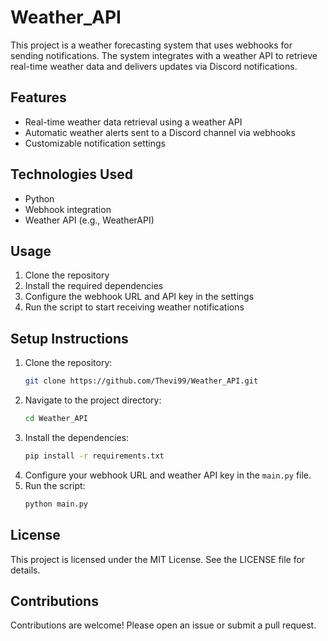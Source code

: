 # Weather_API

This project is a weather forecasting system that uses webhooks for sending notifications. The system integrates with a weather API to retrieve real-time weather data and delivers updates via Discord notifications.

## Features
- Real-time weather data retrieval using a weather API
- Automatic weather alerts sent to a Discord channel via webhooks
- Customizable notification settings

## Technologies Used
- Python
- Webhook integration
- Weather API (e.g., WeatherAPI)

## Usage
1. Clone the repository
2. Install the required dependencies
3. Configure the webhook URL and API key in the settings
4. Run the script to start receiving weather notifications

## Setup Instructions
1. Clone the repository:
    ```bash
    git clone https://github.com/Thevi99/Weather_API.git
    ```
2. Navigate to the project directory:
    ```bash
    cd Weather_API
    ```
3. Install the dependencies:
    ```bash
    pip install -r requirements.txt
    ```
4. Configure your webhook URL and weather API key in the `main.py` file.
5. Run the script:
    ```bash
    python main.py
    ```

## License
This project is licensed under the MIT License. See the LICENSE file for details.

## Contributions
Contributions are welcome! Please open an issue or submit a pull request.
